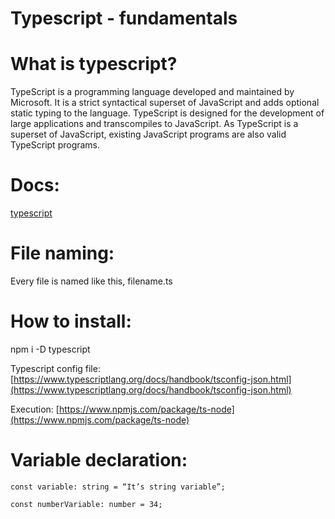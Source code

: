 # Typescript - fundamentals

# What is typescript?

TypeScript is a programming language developed and maintained by Microsoft. It is a strict syntactical superset of JavaScript and adds optional static typing to the language. TypeScript is designed for the development of large applications and transcompiles to JavaScript. As TypeScript is a superset of JavaScript, existing JavaScript programs are also valid TypeScript programs.

# Docs:
[typescript](https://www.typescriptlang.org/docs/)

# File naming:

Every file is named like this, filename.ts

# How to install:

npm i -D typescript

Typescript config file: [https://www.typescriptlang.org/docs/handbook/tsconfig-json.html](https://www.typescriptlang.org/docs/handbook/tsconfig-json.html)

Execution: [https://www.npmjs.com/package/ts-node](https://www.npmjs.com/package/ts-node)

# Variable declaration:

```tsx
const variable: string = “It’s string variable”;

const numberVariable: number = 34;
```